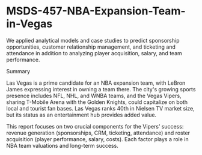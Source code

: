# MSDS-457-NBA-Expansion-Team-in-Vegas
We applied analytical models and case studies to predict sponsorship opportunities, customer relationship management, and ticketing and attendance in addition to analyzing player acquisition, salary, and team performance.

Summary

Las Vegas is a prime candidate for an NBA expansion team, with LeBron James expressing interest in owning a team there. The city's growing sports presence includes NFL, NHL, and WNBA teams, and the Vegas Vipers, sharing T-Mobile Arena with the Golden Knights, could capitalize on both local and tourist fan bases. Las Vegas ranks 40th in Nielsen TV market size, but its status as an entertainment hub provides added value.

This report focuses on two crucial components for the Vipers’ success: revenue generation (sponsorships, CRM, ticketing, attendance) and roster acquisition (player performance, salary, costs). Each factor plays a role in NBA team valuations and long-term success.

